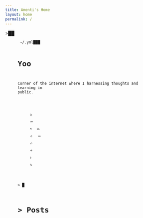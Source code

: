 ```yaml
---
title: Amenti's Home 
layout: home
permalink: /
---
```

<span class="blink">>██</span>
<figure class="highlight"><pre><code class="language-yaml" data-lang="yaml"><span class="s"> ~/.yml███ 

# Yoo
Corner of the internet where I harnessing thoughts and learning in public. 


<figure class="highlight"><pre><code class="language-yaml" data-lang="yaml"><span class="s"> 
                                                            አ
                                                            መ  
                                                            ን   ኩ
                                                            ቲ   መ 
                                                                 ራ
                                                            ቀ
                                                            ነ
                                                            ኣ</span></code></pre></figure> 

<span class="blink">> █</span>

# > Posts





